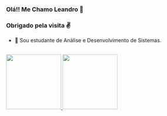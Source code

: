 ### Olá!! Me Chamo Leandro 👋
### Obrigado pela visita ✌

- 🌱 Sou estudante de Análise e Desenvolvimento de Sistemas.
##

<div align="left">
  <a href="https://github.com/l-lisboa">
  <img height="150em" src="https://github-readme-stats.vercel.app/api?username=l-lisboa&show_icons=true&theme=dracula&include_all_commits=true&count_private=true"/>
  <img height="150em" src="https://github-readme-stats.vercel.app/api/top-langs/?username=l-lisboa&layout=compact&langs_count=7&theme=dracula"/>
</div>
